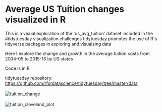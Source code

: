 # Average US Tuition changes visualized in R

This is a visual exploration of the 'us_avg_tuition' dataset included in the #tidytuesday visualization challenges 
tidytuesday promotes the use of R's tidyverse packages in exploring and visualzing data

Here I explore the change and growth in the average tuition costs from 2004-05 to 2015-16 by US states

Code is in R

tidytuesday repository:
https://github.com/rfordatascience/tidytuesday/tree/master/data
<br /> 
<br /> 
![tuition_change](https://user-images.githubusercontent.com/88089678/127361117-f68301f0-4855-4032-8f1b-531b8ad0c4a5.png)
<br /> 
<br /> 
![tuition_cleveland_plot](https://user-images.githubusercontent.com/88089678/127361179-fe3ba9e4-9979-40f9-8953-04c96865a594.png)
